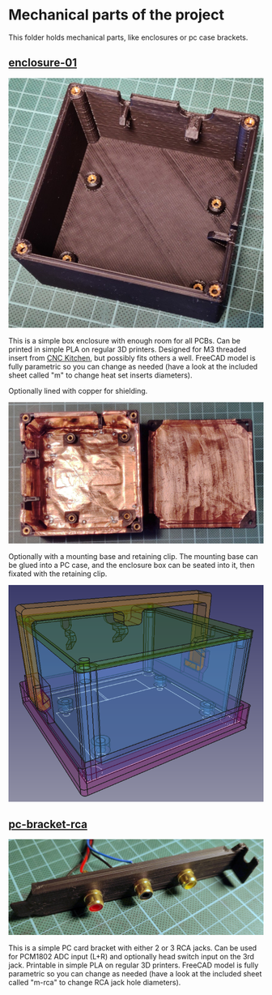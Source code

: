 # Mechanical parts of the project

This folder holds mechanical parts, like enclosures or pc case brackets.

## [enclosure-01](enclosure-01)

![enclosure-01-bottom-bare.jpg](enclosure-01-bottom-bare.jpg)

This is a simple box enclosure with enough room for all PCBs.
Can be printed in simple PLA on regular 3D printers.
Designed for M3 threaded insert from [CNC Kitchen](https://cnckitchen.store/products/gewindeeinsatz-threaded-insert-m3-short-100-stk-pcs), but possibly fits others a well.
FreeCAD model is fully parametric so you can change as needed (have a look at the included sheet called "m" to change heat set inserts diameters).

Optionally lined with copper for shielding.

![enclosure-01-copper.jpg](enclosure-01-copper.jpg)

Optionally with a mounting base and retaining clip.
The mounting base can be glued into a PC case, and the enclosure box can be seated into it, then fixated with the retaining clip.

![enclosure-01-render.png](enclosure-01-render.png)

## [pc-bracket-rca](pc-bracket-rca)

![pc-bracket-rca-3jack.jpg](pc-bracket-rca-3jack.jpg)

This is a simple PC card bracket with either 2 or 3 RCA jacks.
Can be used for PCM1802 ADC input (L+R) and optionally head switch input on the 3rd jack.
Printable in simple PLA on regular 3D printers.
FreeCAD model is fully parametric so you can change as needed (have a look at the included sheet called "m-rca" to change RCA jack hole diameters).
